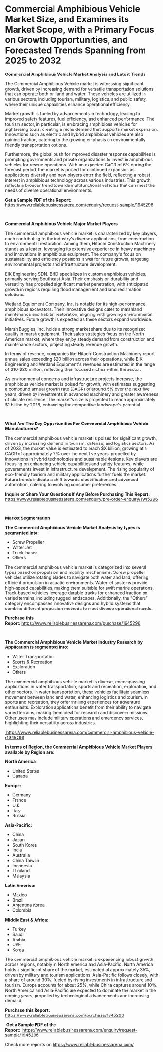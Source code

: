 <p><h1>Commercial Amphibious Vehicle Market Size, and Examines its Market Scope, with a Primary Focus on Growth Opportunities, and Forecasted Trends Spanning from 2025 to 2032</h1></p><p><strong>Commercial Amphibious Vehicle Market Analysis and Latest Trends</strong></p>
<p><p>The Commercial Amphibious Vehicle market is witnessing significant growth, driven by increasing demand for versatile transportation solutions that can operate both on land and water. These vehicles are utilized in various sectors, including tourism, military, logistics, and public safety, where their unique capabilities enhance operational efficiency.</p><p>Market growth is fueled by advancements in technology, leading to improved safety features, fuel efficiency, and enhanced performance. The tourism sector, in particular, is embracing amphibious vehicles for sightseeing tours, creating a niche demand that supports market expansion. Innovations such as electric and hybrid amphibious vehicles are also gaining traction, catering to the growing emphasis on environmentally friendly transportation options.</p><p>Furthermore, the global push for improved disaster response capabilities is prompting governments and private organizations to invest in amphibious vehicles for rescue operations. With an expected CAGR of 6% during the forecast period, the market is poised for continued expansion as applications diversify and new players enter the field, reflecting a robust interest in amphibious technology across various industries. This growth reflects a broader trend towards multifunctional vehicles that can meet the needs of diverse operational environments.</p></p>
<p><strong>Get a Sample PDF of the Report:&nbsp;</strong> <a href="https://www.reliablebusinessarena.com/enquiry/request-sample/1945296?utm_campaign=1905&utm_medium=2&utm_source=Github&utm_content=ia&utm_term=30032025&utm_id=commercial-amphibious-vehicle">https://www.reliablebusinessarena.com/enquiry/request-sample/1945296</a></p>
<p>&nbsp;</p>
<p><strong>Commercial Amphibious Vehicle Major Market Players</strong></p>
<p><p>The commercial amphibious vehicle market is characterized by key players, each contributing to the industry's diverse applications, from construction to environmental restoration. Among them, Hitachi Construction Machinery stands as a leader, leveraging its extensive experience in heavy machinery and innovations in amphibious equipment. The company's focus on sustainability and efficiency positions it well for future growth, targeting environmental projects and infrastructure development.</p><p>EIK Engineering SDN. BHD specializes in custom amphibious vehicles, primarily serving Southeast Asia. Their emphasis on durability and versatility has propelled significant market penetration, with anticipated growth in regions requiring flood management and land reclamation solutions.</p><p>Wetland Equipment Company, Inc. is notable for its high-performance amphibious excavators. Their innovative designs cater to marshland maintenance and habitat restoration, aligning with growing environmental initiatives. Future growth is expected as these sectors expand worldwide.</p><p>Marsh Buggies, Inc. holds a strong market share due to its recognized quality in marsh equipment. Their sales strategies focus on the North American market, where they enjoy steady demand from construction and maintenance sectors, projecting steady revenue growth.</p><p>In terms of revenue, companies like Hitachi Construction Machinery report annual sales exceeding $20 billion across their operations, while EIK Engineering and Wetland Equipment's revenues are estimated in the range of $10-$20 million, reflecting their focused niches within the sector. </p><p>As environmental concerns and infrastructure projects increase, the amphibious vehicle market is poised for growth, with estimates suggesting a compound annual growth rate (CAGR) of around 5% over the next five years, driven by investments in advanced machinery and greater awareness of climate resilience. The market's size is projected to reach approximately $1 billion by 2028, enhancing the competitive landscape's potential.</p></p>
<p>&nbsp;</p>
<p><strong>What Are The Key Opportunities For Commercial Amphibious Vehicle Manufacturers?</strong></p>
<p><p>The commercial amphibious vehicle market is poised for significant growth, driven by increasing demand in tourism, defense, and logistics sectors. As of 2023, the market value is estimated to reach $X billion, growing at a CAGR of approximately Y% over the next five years, propelled by innovations in hybrid technologies and sustainable designs. Key players are focusing on enhancing vehicle capabilities and safety features, while governments invest in infrastructure development. The rising popularity of eco-friendly tourism and military applications further fuels the market. Future trends indicate a shift towards electrification and advanced automation, catering to evolving consumer preferences.</p></p>
<p><strong>Inquire or Share Your Questions If Any Before Purchasing This Report:</strong> <a href="https://www.reliablebusinessarena.com/enquiry/pre-order-enquiry/1945296?utm_campaign=1905&utm_medium=2&utm_source=Github&utm_content=ia&utm_term=30032025&utm_id=commercial-amphibious-vehicle">https://www.reliablebusinessarena.com/enquiry/pre-order-enquiry/1945296</a></p>
<p>&nbsp;</p>
<p><strong>Market Segmentation</strong></p>
<p><strong>The Commercial Amphibious Vehicle Market Analysis by types is segmented into:</strong></p>
<p><ul><li>Screw Propeller</li><li>Water Jet</li><li>Track-based</li><li>Others</li></ul></p>
<p><p>The commercial amphibious vehicle market is categorized into several types based on propulsion and mobility mechanisms. Screw propeller vehicles utilize rotating blades to navigate both water and land, offering efficient propulsion in aquatic environments. Water jet systems provide high-speed capabilities, making them suitable for swift marine operations. Track-based vehicles leverage durable tracks for enhanced traction on varied terrains, including rugged landscapes. Additionally, the "Others" category encompasses innovative designs and hybrid systems that combine different propulsion methods to meet diverse operational needs.</p></p>
<p><strong>Purchase this Report:&nbsp;</strong><a href="https://www.reliablebusinessarena.com/purchase/1945296?utm_campaign=1905&utm_medium=2&utm_source=Github&utm_content=ia&utm_term=30032025&utm_id=commercial-amphibious-vehicle">https://www.reliablebusinessarena.com/purchase/1945296</a></p>
<p>&nbsp;</p>
<p><strong>The Commercial Amphibious Vehicle Market Industry Research by Application is segmented into:</strong></p>
<p><ul><li>Water Transportation</li><li>Sports & Recreation</li><li>Exploration</li><li>Others</li></ul></p>
<p><p>The commercial amphibious vehicle market is diverse, encompassing applications in water transportation, sports and recreation, exploration, and other sectors. In water transportation, these vehicles facilitate seamless movement between land and water, enhancing logistics and tourism. In sports and recreation, they offer thrilling experiences for adventure enthusiasts. Exploration applications benefit from their ability to navigate varied terrains, making them ideal for research and discovery missions. Other uses may include military operations and emergency services, highlighting their versatility across industries.</p></p>
<p><a href="https://www.reliablebusinessarena.com/commercial-amphibious-vehicle-r1945296?utm_campaign=1905&utm_medium=2&utm_source=Github&utm_content=ia&utm_term=30032025&utm_id=commercial-amphibious-vehicle">&nbsp;https://www.reliablebusinessarena.com/commercial-amphibious-vehicle-r1945296</a></p>
<p><strong>In terms of Region, the Commercial Amphibious Vehicle Market Players available by Region are:</strong></p>
<p>
    <p> <strong> North America: </strong>
        <ul>
            <li>United States</li>
            <li>Canada</li>
        </ul>
        </p> 
    <p> <strong> Europe: </strong>
        <ul>
            <li>Germany</li>
            <li>France</li>
            <li>U.K.</li>
            <li>Italy</li>
            <li>Russia</li>
        </ul>
        </p> 
    <p> <strong> Asia-Pacific: </strong>
        <ul>
            <li>China</li>
            <li>Japan</li>
            <li>South Korea</li>
            <li>India</li>
            <li>Australia</li>
            <li>China Taiwan</li>
            <li>Indonesia</li>
            <li>Thailand</li>
            <li>Malaysia</li>
        </ul>
        </p> 
    <p> <strong> Latin America: </strong>
        <ul>
            <li>Mexico</li>
            <li>Brazil</li>
            <li>Argentina Korea</li>
            <li>Colombia</li>
        </ul>
        </p> 
    <p> <strong> Middle East & Africa: </strong>
        <ul>
            <li>Turkey</li>
            <li>Saudi</li>
            <li>Arabia</li>
            <li>UAE</li>
            <li>Korea</li>
        </ul>
    </p>
    </p>
<p><p>The commercial amphibious vehicle market is experiencing robust growth across regions, notably in North America and Asia-Pacific. North America holds a significant share of the market, estimated at approximately 35%, driven by military and tourism applications. Asia-Pacific follows closely, with a share of around 30%, fueled by rising investments in infrastructure and tourism. Europe accounts for about 25%, while China captures around 10%. North America and Asia-Pacific are expected to dominate the market in the coming years, propelled by technological advancements and increasing demand.</p></p>
<p><strong>Purchase this Report: </strong><a href="https://www.reliablebusinessarena.com/purchase/1945296?utm_campaign=1905&utm_medium=2&utm_source=Github&utm_content=ia&utm_term=30032025&utm_id=commercial-amphibious-vehicle">https://www.reliablebusinessarena.com/purchase/1945296</a></p>
<p>&nbsp;<strong>Get a Sample PDF of the Report:&nbsp;&nbsp;</strong><a href="https://www.reliablebusinessarena.com/enquiry/request-sample/1945296?utm_campaign=1905&utm_medium=2&utm_source=Github&utm_content=ia&utm_term=30032025&utm_id=commercial-amphibious-vehicle">https://www.reliablebusinessarena.com/enquiry/request-sample/1945296</a></p>
<p><strong></strong></p>
<p>Check more reports on <a href="https://www.reliablebusinessarena.com/?utm_campaign=1905&utm_medium=2&utm_source=Github&utm_content=ia&utm_term=30032025&utm_id=commercial-amphibious-vehicle">https://www.reliablebusinessarena.com/</a></p>